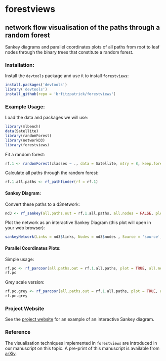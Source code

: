 # forestviews
## network flow visualisation of the paths through a random forest

Sankey diagrams and parallel coordinates plots of all paths from root to leaf nodes through the binary trees that constitute a random forest.

### Installation:

Install the `devtools` package and use it to install `forestviews`:
```r
install.packages('devtools')
library('devtools')
install_github(repo = 'brfitzpatrick/forestviews')
```

### Example Usage:

Load the data and packages we will use:
```r
library(mlbench)
data(Satellite)
library(randomForest)
library(networkD3)
library(forestviews)
```
Fit a random forest:
```r
rf.1 <- randomForest(classes ~ ., data = Satellite, mtry = 8, keep.forest = TRUE, ntree = 25, importance = TRUE)
```

Calculate all paths through the random forest:
```r
rf.1.all.paths <- rf_pathfinder(rf = rf.1)
```

#### Sankey Diagram:

Convert these paths to a d3network:
```r
nd3 <- rf_sankey(all.paths.out = rf.1.all.paths, all.nodes = FALSE, plot.node.lim = 6)
```

Plot the network as an interactive Sankey Diagram (this plot will open in your web browser):
```r
sankeyNetwork(Links = nd3$links, Nodes = nd3$nodes , Source = 'source', Target = 'target', Value = 'value', NodeID = 'name', units = 'Count', fontSize = 12, nodeWidth = 30, NodeGroup = NULL)
```

#### Parallel Coordinates Plots:

Simple usage:
```r
rf.pc <- rf_parcoor(all.paths.out = rf.1.all.paths, plot = TRUE, all.nodes = TRUE, plot.title = '', grey.scale = FALSE)
rf.pc
```

Grey scale version:
```r
rf.pc.grey <- rf_parcoor(all.paths.out = rf.1.all.paths, plot = TRUE, all.nodes = TRUE, plot.title = '', grey.scale = TRUE)
rf.pc.grey
```

### Project Website

See the [project website](http://brfitzpatrick.github.io/forestviews) for an example of an interactive Sankey diagram.

### Reference

The visualisation techniques implemented in `forestviews` are introduced in our manuscript on this topic.
A pre-print of this manuscript is available from [arXiv](https://arxiv.org/abs/1706.08702).